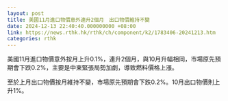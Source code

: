 ```yaml
---
layout: post
title: 美國11月進口物價意外連升2個月　出口物價維持不變
date: 2024-12-13 22:40:40.000000000 +08:00
link: https://news.rthk.hk/rthk/ch/component/k2/1783406-20241213.htm
categories: rthk
---
```


美國11月進口物價意外按月上升0.1%，連升2個月，與10月升幅相同，市場原先預期會下跌0.2%，主要是中東緊張局勢加劇，導致燃料價格上漲。 

至於上月出口物價按月維持不變，市場原先預期會下跌0.2%。10月出口物價則上升1%。
